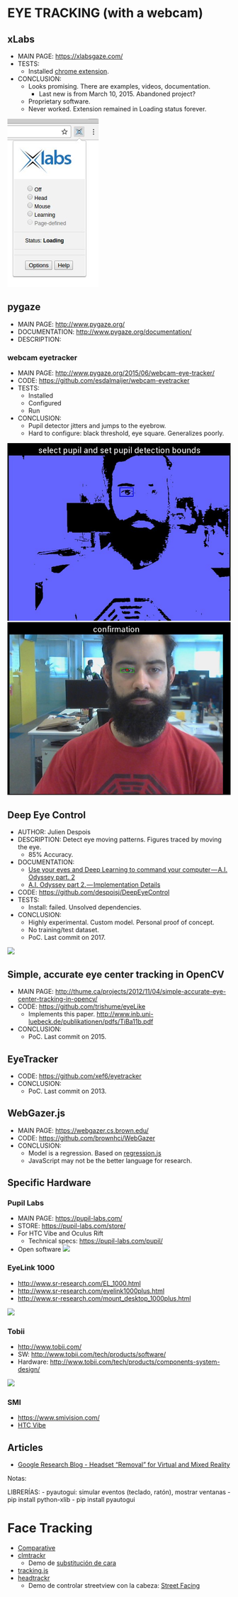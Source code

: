 # EYE TRACKING (with a webcam)

## xLabs
* MAIN PAGE: https://xlabsgaze.com/
* TESTS:
	* Installed [chrome extension](https://chrome.google.com/webstore/detail/xlabs-headeyegaze-tracker/emeeadaoegehllidjmmokeaahobondco?hl=en-US).
* CONCLUSION:
  * Looks promising. There are examples, videos, documentation.
	* Last new is from March 10, 2015. Abandoned project?
  * Proprietary software.
  * Never worked. Extension remained in Loading status forever.

![Chrome status](chrome-loading.jpg)


## pygaze
* MAIN PAGE: http://www.pygaze.org/
* DOCUMENTATION: http://www.pygaze.org/documentation/
* DESCRIPTION:

### webcam eyetracker
* MAIN PAGE: http://www.pygaze.org/2015/06/webcam-eye-tracker/
* CODE: https://github.com/esdalmaijer/webcam-eyetracker
* TESTS:
	* Installed
	* Configured
	* Run
* CONCLUSION:
	* Pupil detector jitters and jumps to the eyebrow.
	* Hard to configure: black threshold, eye square. Generalizes poorly.

![Threshold selection](threshold.jpg)
![Final result](color.jpg)



## Deep Eye Control
* AUTHOR: Julien Despois
* DESCRIPTION: Detect eye moving patterns. Figures traced by moving the eye.
	* 85% Accuracy.
* DOCUMENTATION:
	* [Use your eyes and Deep Learning to command your computer — A.I. Odyssey part. 2](https://hackernoon.com/talk-to-you-computer-with-you-eyes-and-deep-learning-a-i-odyssey-part-2-7d3405ab8be1#.gpyirjf9u)
	* [A.I. Odyssey part 2. — Implementation Details](https://medium.com/@juliendespois/a-i-odyssey-part-2-implementation-details-f126f18bd320#.sh2290v4k)
* CODE: https://github.com/despoisj/DeepEyeControl
* TESTS:
	* Install: failed. Unsolved dependencies.
* CONCLUSION:
	* Highly experimental. Custom model. Personal proof of concept.
	* No training/test dataset.
	* PoC. Last commit on 2017.

![](https://cdn-images-1.medium.com/max/1000/1*6hKDvXF8rb_hIfQifdRP6Q.gif)


## Simple, accurate eye center tracking in OpenCV
* MAIN PAGE: http://thume.ca/projects/2012/11/04/simple-accurate-eye-center-tracking-in-opencv/
* CODE: https://github.com/trishume/eyeLike
	* Implements this paper. http://www.inb.uni-luebeck.de/publikationen/pdfs/TiBa11b.pdf
* CONCLUSION:
	* PoC. Last commit on 2015.

## EyeTracker
* CODE: https://github.com/xef6/eyetracker
* CONCLUSION:
	* PoC. Last commit on 2013.

## WebGazer.js
* MAIN PAGE: https://webgazer.cs.brown.edu/
* CODE: https://github.com/brownhci/WebGazer
* CONCLUSION:
	* Model is a regression. Based on [regression.js](http://tom-alexander.github.io/regression-js/)
	* JavaScript may not be the better language for research.




## Specific Hardware

### Pupil Labs
 * MAIN PAGE: https://pupil-labs.com/
 * STORE: https://pupil-labs.com/store/
  * For HTC Vibe and Oculus Rift
	* Technical specs: https://pupil-labs.com/pupil/
 * Open software
![](https://pupil-labs.com/media/images/home/slides/03.jpg)

### EyeLink 1000
* http://www.sr-research.com/EL_1000.html
* http://www.sr-research.com/eyelink1000plus.html
* http://www.sr-research.com/mount_desktop_1000plus.html

 ![](http://www.sr-research.com/images/EyeLink1000PlusDesktopHeadStabilized.jpg)

### Tobii
* http://www.tobii.com/
* SW: http://www.tobii.com/tech/products/software/
* Hardware: http://www.tobii.com/tech/products/components-system-design/

 ![](http://www.tobiipro.com/imagevault/publishedmedia/zztm9anzuiaixku81tx1/TobiiPro_airport_navigation_signage_gaze_plot_2_1.jpg)

### SMI
* https://www.smivision.com/
* [HTC Vibe](https://www.smivision.com/eye-tracking/product/eye-tracking-htc-vive/)



## Articles
* [Google Research Blog - Headset “Removal” for Virtual and Mixed Reality](https://research.googleblog.com/2017/02/headset-removal-for-virtual-and-mixed.html)


Notas:

LIBRERÍAS:
	- pyautogui: simular eventos (teclado, ratón), mostrar ventanas
		- pip install python-xlib
		- pip install pyautogui


# Face Tracking
* [Comparative](http://ourcodeworld.com/articles/read/151/top-5-best-face-tracking-and-recognition-related-javascript-libraries)
* [clmtrackr](https://github.com/auduno/clmtrackr)
	* Demo de [substitución de cara](https://www.auduno.com/clmtrackr/examples/facesubstitution.html) 
* [tracking.js](https://trackingjs.com/)
* [headtrackr](https://github.com/auduno/headtrackr)
	* Demo de controlar streetview con la cabeza: [Street Facing](https://github.com/alexhancock/street-facing)
